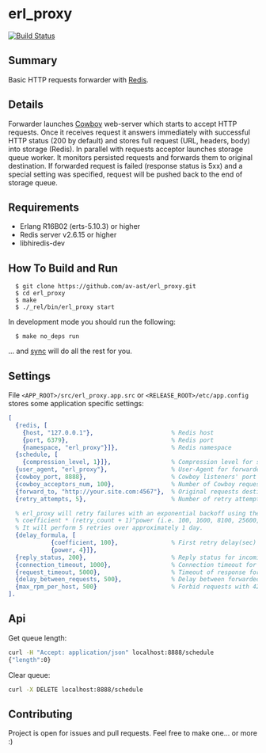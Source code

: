 erl_proxy
=========

[![Build Status](https://travis-ci.org/av-ast/erl_proxy.png?branch=master)](https://travis-ci.org/av-ast/erl_proxy)

## Summary

Basic HTTP requests forwarder with [Redis](http://redis.io).

## Details

Forwarder launches [Cowboy](https://github.com/extend/cowboy/) web-server which starts to accept HTTP requests. 
Once it receives request it answers immediately with successful HTTP status (200 by default) and stores full request 
(URL, headers, body) into storage (Redis).
In parallel with requests acceptor launches storage queue worker. It monitors persisted requests and forwards them to original destination. If forwarded request is failed (response status is 5xx) and a special setting was specified, request will be pushed back to the end of storage queue.

## Requirements

* Erlang R16B02 (erts-5.10.3) or higher
* Redis server v2.6.15 or higher
* libhiredis-dev

## How To Build and Run

```
  $ git clone https://github.com/av-ast/erl_proxy.git
  $ cd erl_proxy
  $ make
  $ ./_rel/bin/erl_proxy start
```

In development mode you should run the following:

```
  $ make no_deps run
```

... and [sync](https://github.com/rustyio/sync) will do all the rest for you.

## Settings

File `<APP_ROOT>/src/erl_proxy.app.src` or `<RELEASE_ROOT>/etc/app.config` stores some application specific settings:

``` erlang
[
  {redis, [
    {host, "127.0.0.1"},                      % Redis host
    {port, 6379},                             % Redis port
    {namespace, "erl_proxy"}]},               % Redis namespace
  {schedule, [
    {compression_level, 1}]},                 % Compression level for stored requests. Default value is 0 i.e. without compression.
  {user_agent, "erl_proxy"},                  % User-Agent for forwarded requests
  {cowboy_port, 8888},                        % Cowboy listeners' port
  {cowboy_acceptors_num, 100},                % Number of Cowboy requests acceptors
  {forward_to, "http://your.site.com:4567"},  % Original requests destination URL
  {retry_attempts, 5},                        % Number of retry attempts for failed forwarded requests

  % erl_proxy will retry failures with an exponential backoff using the formula
  % coefficient * (retry_count + 1)^power (i.e. 100, 1600, 8100, 25600, 62500, ... seconds).
  % It will perform 5 retries over approximately 1 day.
  {delay_formula, [
            {coefficient, 100},               % First retry delay(sec)
            {power, 4}]},
  {reply_status, 200},                        % Reply status for incoming clients' requests
  {connection_timeout, 1000},                 % Connection timeout for forwarded requests (ms)
  {request_timeout, 5000},                    % Timeout of response for forwarded requests (ms)
  {delay_between_requests, 500},              % Delay between forwarded requests (ms)
  {max_rpm_per_host, 500}                     % Forbid requests with 429 status if host send over 500 request in last minute
].
```

## Api

Get queue length:

``` bash
curl -H "Accept: application/json" localhost:8888/schedule
{"length":0}
```

Clear queue:

``` bash
curl -X DELETE localhost:8888/schedule
```

## Contributing

Project is open for issues and pull requests. Feel free to make one... or more :)
